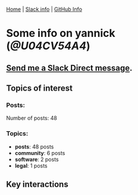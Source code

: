 [Home](https://kelu124.github.io/echommunity/) | [Slack info](https://kelu124.github.io/echommunity/) | [GitHub Info](https://kelu124.github.io/echommunity/github.html)

# Some info on __yannick__ (_@U04CV54A4_)


## [Send me a Slack Direct message](https://echopen.slack.com/messages/@yannick/).

## Topics of interest

### Posts: 

Number of posts: 48

### Topics:

* __posts__: 48 posts
* __community__: 6 posts
* __software__: 2 posts
* __legal__: 1 posts

## Key interactions 

